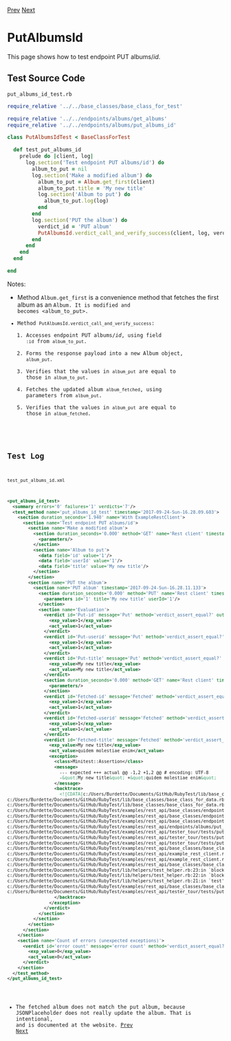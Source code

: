 <!--- GENERATED FILE, DO NOT EDIT --->
[Prev](./DeleteAlbumsId.md) [Next](./PostAlbums.md)

# PutAlbumsId

This page shows how to test endpoint PUT albums/_id_.

## Test Source Code

<code>put_albums_id_test.rb</code>
```ruby
require_relative '../../base_classes/base_class_for_test'

require_relative '../../endpoints/albums/get_albums'
require_relative '../../endpoints/albums/put_albums_id'

class PutAlbumsIdTest < BaseClassForTest

  def test_put_albums_id
    prelude do |client, log|
      log.section('Test endpoint PUT albums/id') do
        album_to_put = nil
        log.section('Make a modified album') do
          album_to_put = Album.get_first(client)
          album_to_put.title = 'My new title'
          log.section('Album to put') do
            album_to_put.log(log)
          end
        end
        log.section('PUT the album') do
          verdict_id = 'PUT album'
          PutAlbumsId.verdict_call_and_verify_success(client, log, verdict_id, album_to_put)
        end
      end
    end
  end

end
```

Notes:

- Method <code>Album.get_first</code> is a convenience method that fetches the first album as an <code>Album</object>.  It is modified and becomes <album_to_put>.
- Method <code>PutAlbumsId.verdict_call_and_verify_success</code>:
  1.  Accesses endpoint PUT albums/_id_, using field <code>:id</code> from <code>album_to_put</code>.
  2.  Forms the response payload into a new Album object, <code>album_put</code>.
  3.  Verifies that the values in <code>album_put</code> are equal to those in <code>album_to_put</code>.
  4.  Fetches the updated album <code>album_fetched</code>, using parameters from <code>album_put</code>.
  4.  Verifies that the values in <code>album_put</code> are equal to those in <code>album_fetched</code>.

##  Test Log

<code>test_put_albums_id.xml</code>
```xml
<put_albums_id_test>
  <summary errors='0' failures='1' verdicts='7'/>
  <test_method name='put_albums_id_test' timestamp='2017-09-24-Sun-16.28.09.603'>
    <section duration_seconds='1.940' name='With ExampleRestClient'>
      <section name='Test endpoint PUT albums/id'>
        <section name='Make a modified album'>
          <section duration_seconds='0.000' method='GET' name='Rest client' timestamp='2017-09-24-Sun-16.28.09.605' url='https://jsonplaceholder.typicode.com/albums'>
            <parameters/>
          </section>
          <section name='Album to put'>
            <data field='id' value='1'/>
            <data field='userId' value='1'/>
            <data field='title' value='My new title'/>
          </section>
        </section>
        <section name='PUT the album'>
          <section name='PUT album' timestamp='2017-09-24-Sun-16.28.11.133'>
            <section duration_seconds='0.000' method='PUT' name='Rest client' timestamp='2017-09-24-Sun-16.28.11.134' url='https://jsonplaceholder.typicode.com/albums/1'>
              <parameters id='1' title='My new title' userId='1'/>
            </section>
            <section name='Evaluation'>
              <verdict id='Put-id' message='Put' method='verdict_assert_equal?' outcome='passed' volatile='false'>
                <exp_value>1</exp_value>
                <act_value>1</act_value>
              </verdict>
              <verdict id='Put-userid' message='Put' method='verdict_assert_equal?' outcome='passed' volatile='false'>
                <exp_value>1</exp_value>
                <act_value>1</act_value>
              </verdict>
              <verdict id='Put-title' message='Put' method='verdict_assert_equal?' outcome='passed' volatile='false'>
                <exp_value>My new title</exp_value>
                <act_value>My new title</act_value>
              </verdict>
              <section duration_seconds='0.000' method='GET' name='Rest client' timestamp='2017-09-24-Sun-16.28.11.367' url='https://jsonplaceholder.typicode.com/albums/1'>
                <parameters/>
              </section>
              <verdict id='Fetched-id' message='Fetched' method='verdict_assert_equal?' outcome='passed' volatile='false'>
                <exp_value>1</exp_value>
                <act_value>1</act_value>
              </verdict>
              <verdict id='Fetched-userid' message='Fetched' method='verdict_assert_equal?' outcome='passed' volatile='false'>
                <exp_value>1</exp_value>
                <act_value>1</act_value>
              </verdict>
              <verdict id='Fetched-title' message='Fetched' method='verdict_assert_equal?' outcome='failed' volatile='false'>
                <exp_value>My new title</exp_value>
                <act_value>quidem molestiae enim</act_value>
                <exception>
                  <class>Minitest::Assertion</class>
                  <message>
                    --- expected +++ actual @@ -1,2 +1,2 @@ # encoding: UTF-8
                    -&quot;My new title&quot; +&quot;quidem molestiae enim&quot;
                  </message>
                  <backtrace>
                    <![CDATA[c:/Users/Burdette/Documents/GitHub/RubyTest/lib/base_classes/base_class_for_data.rb:127:in `block in verdict_equal_recursive?'
c:/Users/Burdette/Documents/GitHub/RubyTest/lib/base_classes/base_class_for_data.rb:118:in `verdict_equal_recursive?'
c:/Users/Burdette/Documents/GitHub/RubyTest/lib/base_classes/base_class_for_data.rb:44:in `verdict_equal?'
c:/Users/Burdette/Documents/GitHub/RubyTest/examples/rest_api/base_classes/endpoints/base_class_for_put_id.rb:25:in `block (2 levels) in verdict_call_and_verify_success'
c:/Users/Burdette/Documents/GitHub/RubyTest/examples/rest_api/base_classes/endpoints/base_class_for_put_id.rb:21:in `block in verdict_call_and_verify_success'
c:/Users/Burdette/Documents/GitHub/RubyTest/examples/rest_api/base_classes/endpoints/base_class_for_put_id.rb:19:in `verdict_call_and_verify_success'
c:/Users/Burdette/Documents/GitHub/RubyTest/examples/rest_api/endpoints/albums/put_albums_id.rb:14:in `verdict_call_and_verify_success'
c:/Users/Burdette/Documents/GitHub/RubyTest/examples/rest_api/tester_tour/tests/put_albums_id_test.rb:21:in `block (3 levels) in test_put_albums_id'
c:/Users/Burdette/Documents/GitHub/RubyTest/examples/rest_api/tester_tour/tests/put_albums_id_test.rb:19:in `block (2 levels) in test_put_albums_id'
c:/Users/Burdette/Documents/GitHub/RubyTest/examples/rest_api/tester_tour/tests/put_albums_id_test.rb:10:in `block in test_put_albums_id'
c:/Users/Burdette/Documents/GitHub/RubyTest/examples/rest_api/base_classes/base_class_for_test.rb:13:in `block (2 levels) in prelude'
c:/Users/Burdette/Documents/GitHub/RubyTest/examples/rest_api/example_rest_client.rb:18:in `block in with'
c:/Users/Burdette/Documents/GitHub/RubyTest/examples/rest_api/example_rest_client.rb:14:in `with'
c:/Users/Burdette/Documents/GitHub/RubyTest/examples/rest_api/base_classes/base_class_for_test.rb:12:in `block in prelude'
c:/Users/Burdette/Documents/GitHub/RubyTest/lib/helpers/test_helper.rb:23:in `block (2 levels) in test'
c:/Users/Burdette/Documents/GitHub/RubyTest/lib/helpers/test_helper.rb:22:in `block in test'
c:/Users/Burdette/Documents/GitHub/RubyTest/lib/helpers/test_helper.rb:21:in `test'
c:/Users/Burdette/Documents/GitHub/RubyTest/examples/rest_api/base_classes/base_class_for_test.rb:11:in `prelude'
c:/Users/Burdette/Documents/GitHub/RubyTest/examples/rest_api/tester_tour/tests/put_albums_id_test.rb:9:in `test_put_albums_id']]>
                  </backtrace>
                </exception>
              </verdict>
            </section>
          </section>
        </section>
      </section>
    </section>
    <section name='Count of errors (unexpected exceptions)'>
      <verdict id='error count' message='error count' method='verdict_assert_equal?' outcome='passed' volatile='true'>
        <exp_value>0</exp_value>
        <act_value>0</act_value>
      </verdict>
    </section>
  </test_method>
</put_albums_id_test>
```

- The fetched album does not match the put album, because JSONPlaceholder does not really update the album.  That is intentional, and is documented at the website.
[Prev](./DeleteAlbumsId.md) [Next](./PostAlbums.md)
